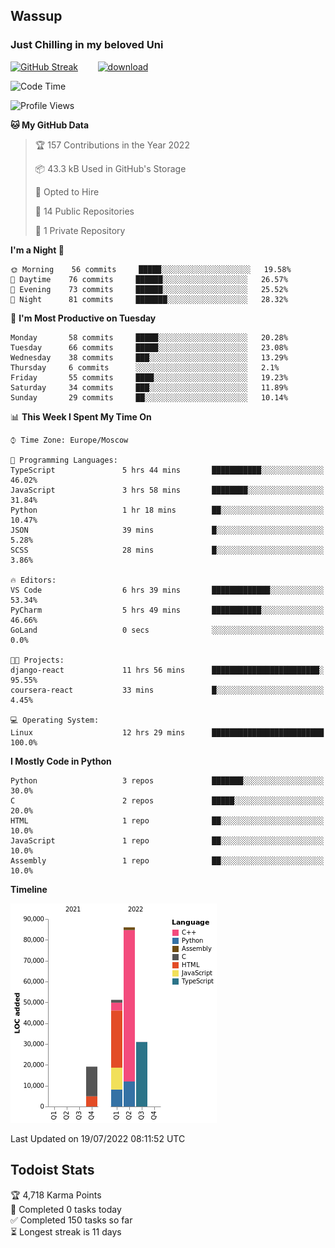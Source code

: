 ## Wassup 
### Just Chilling in my beloved Uni 

<!--
-->

[![GitHub Streak](http://github-readme-streak-stats.herokuapp.com?user=archeoss&theme=shades-of-purple&hide_border=true&date_format=j%20M%5B%20Y%5D)](https://git.io/streak-stats)&nbsp;&nbsp;&nbsp;&nbsp;&nbsp;&nbsp;&nbsp;&nbsp;[![download](https://user-images.githubusercontent.com/68448737/147796309-d8b65b1d-4dde-40d9-b03a-2b42aaa6cd43.jpeg)
](http://bmstu.ru/)

<!--START_SECTION:waka-->
![Code Time](http://img.shields.io/badge/Code%20Time-375%20hrs%2040%20mins-blue)

![Profile Views](http://img.shields.io/badge/Profile%20Views-60-blue)

**🐱 My GitHub Data** 

> 🏆 157 Contributions in the Year 2022
 > 
> 📦 43.3 kB Used in GitHub's Storage 
 > 
> 💼 Opted to Hire
 > 
> 📜 14 Public Repositories 
 > 
> 🔑 1 Private Repository 
 > 
**I'm a Night 🦉** 

```text
🌞 Morning    56 commits     █████░░░░░░░░░░░░░░░░░░░░   19.58% 
🌆 Daytime    76 commits     ██████░░░░░░░░░░░░░░░░░░░   26.57% 
🌃 Evening    73 commits     ██████░░░░░░░░░░░░░░░░░░░   25.52% 
🌙 Night      81 commits     ███████░░░░░░░░░░░░░░░░░░   28.32%

```
📅 **I'm Most Productive on Tuesday** 

```text
Monday       58 commits     █████░░░░░░░░░░░░░░░░░░░░   20.28% 
Tuesday      66 commits     █████░░░░░░░░░░░░░░░░░░░░   23.08% 
Wednesday    38 commits     ███░░░░░░░░░░░░░░░░░░░░░░   13.29% 
Thursday     6 commits      ░░░░░░░░░░░░░░░░░░░░░░░░░   2.1% 
Friday       55 commits     ████░░░░░░░░░░░░░░░░░░░░░   19.23% 
Saturday     34 commits     ███░░░░░░░░░░░░░░░░░░░░░░   11.89% 
Sunday       29 commits     ██░░░░░░░░░░░░░░░░░░░░░░░   10.14%

```


📊 **This Week I Spent My Time On** 

```text
⌚︎ Time Zone: Europe/Moscow

💬 Programming Languages: 
TypeScript               5 hrs 44 mins       ███████████░░░░░░░░░░░░░░   46.02% 
JavaScript               3 hrs 58 mins       ████████░░░░░░░░░░░░░░░░░   31.84% 
Python                   1 hr 18 mins        ██░░░░░░░░░░░░░░░░░░░░░░░   10.47% 
JSON                     39 mins             █░░░░░░░░░░░░░░░░░░░░░░░░   5.28% 
SCSS                     28 mins             █░░░░░░░░░░░░░░░░░░░░░░░░   3.86%

🔥 Editors: 
VS Code                  6 hrs 39 mins       █████████████░░░░░░░░░░░░   53.34% 
PyCharm                  5 hrs 49 mins       ███████████░░░░░░░░░░░░░░   46.66% 
GoLand                   0 secs              ░░░░░░░░░░░░░░░░░░░░░░░░░   0.0%

🐱‍💻 Projects: 
django-react             11 hrs 56 mins      ████████████████████████░   95.55% 
coursera-react           33 mins             █░░░░░░░░░░░░░░░░░░░░░░░░   4.45%

💻 Operating System: 
Linux                    12 hrs 29 mins      █████████████████████████   100.0%

```

**I Mostly Code in Python** 

```text
Python                   3 repos             ███████░░░░░░░░░░░░░░░░░░   30.0% 
C                        2 repos             █████░░░░░░░░░░░░░░░░░░░░   20.0% 
HTML                     1 repo              ██░░░░░░░░░░░░░░░░░░░░░░░   10.0% 
JavaScript               1 repo              ██░░░░░░░░░░░░░░░░░░░░░░░   10.0% 
Assembly                 1 repo              ██░░░░░░░░░░░░░░░░░░░░░░░   10.0%

```


**Timeline**

![Chart not found](https://raw.githubusercontent.com/archeoss/archeoss/master/charts/bar_graph.png) 


 Last Updated on 19/07/2022 08:11:52 UTC
<!--END_SECTION:waka-->

## Todoist Stats

<!-- TODO-IST:START -->
🏆  4,718 Karma Points           
🌸  Completed 0 tasks today           
✅  Completed 150 tasks so far           
⏳  Longest streak is 11 days
<!-- TODO-IST:END -->
